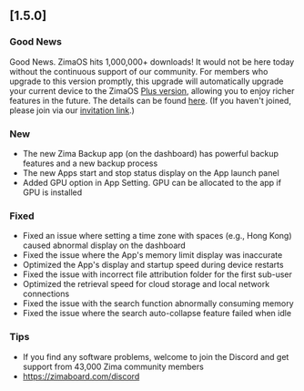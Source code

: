 ## [1.5.0]
### Good News
Good News. ZimaOS hits 1,000,000+ downloads! It would not be here today without the continuous support of our community. For members who upgrade to this version promptly, this upgrade will automatically upgrade your current device to the ZimaOS [Plus version](https://www.zimaspace.com/zimaos/pricing), allowing you to enjoy richer features in the future. The details can be found [here](https://discord.com/channels/884667213326463016/888269879206100992/1420036155432505404). (If you haven't joined, please join via our [invitation link](https://www.zimaboard.com/discord).)
### New
- The new Zima Backup app (on the dashboard) has powerful backup features and a new backup process
- The new Apps start and stop status display on the App launch panel
- Added GPU option in App Setting. GPU can be allocated to the app if GPU is installed
### Fixed
- Fixed an issue where setting a time zone with spaces (e.g., Hong Kong) caused abnormal display on the dashboard
- Fixed the issue where the App's memory limit display was inaccurate
- Optimized the App's display and startup speed during device restarts
- Fixed the issue with incorrect file attribution folder for the first sub-user
- Optimized the retrieval speed for cloud storage and local network connections
- Fixed the issue with the search function abnormally consuming memory
- Fixed the issue where the search auto-collapse feature failed when idle
### Tips
- If you find any software problems, welcome to join the Discord and get support from 43,000 Zima community members
- <a href="https://zimaboard.com/discord" target="_blank" style="color:blue">https://zimaboard.com/discord</a>

